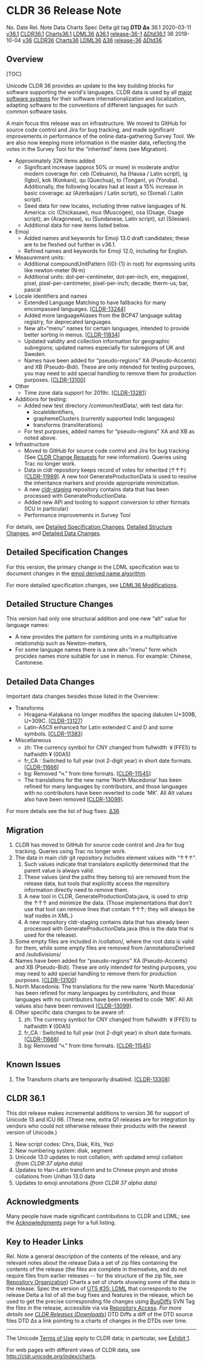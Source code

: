 # CLDR 36 Release Note

No. Date Rel. Note Data Charts Spec Delta git tag **DTD Δs** 36.1 2020-03-11
[v36.1](#TOC-CLDR-36.1) [CLDR36.1](http://unicode.org/Public/cldr/36.1/)
[Charts36.1](http://www.unicode.org/cldr/charts/36.1/)
[LDML36](https://www.unicode.org/reports/tr35/tr35-57/tr35.html)
[Δ36.1](https://unicode-org.atlassian.net/issues/?jql=project%20%3D%20CLDR%20AND%20fixVersion%20%3D%20%2236.1%22%20ORDER%20BY%20component%20ASC%2C%20priority%20DESC%2C%20created%20ASC)
[release-36-1](https://github.com/unicode-org/cldr/tree/release-36-1)
[ΔDtd36.1](http://www.unicode.org/cldr/charts/36.1/supplemental/dtd_deltas.html)
36 2019-10-04 [v36](http://cldr.unicode.org/index/downloads/cldr-36)
[CLDR36](http://unicode.org/Public/cldr/36/)
[Charts36](http://www.unicode.org/cldr/charts/36/)
[LDML36](https://www.unicode.org/reports/tr35/tr35-57/tr35.html)
[Δ36](https://unicode-org.atlassian.net/issues/?jql=project%20%3D%20CLDR%20AND%20status%20%3D%20Done%20AND%20resolution%20%3D%20Fixed%20AND%20fixVersion%20%3D%20%2236%22%20ORDER%20BY%20component%20ASC%2C%20priority%20DESC%2C%20created%20ASC)
[release-36](https://github.com/unicode-org/cldr/tree/release-36)
[ΔDtd36](http://www.unicode.org/cldr/charts/36/supplemental/dtd_deltas.html)

## Overview

[TOC]

Unicode CLDR 36 provides an update to the key building blocks for software
supporting the world's languages. CLDR data is used by all [major software
systems](http://cldr.unicode.org/index#TOC-Who-uses-CLDR-) for their software
internationalization and localization, adapting software to the conventions of
different languages for such common software tasks.

A main focus this release was on infrastructure. We moved to GitHub for source
code control and Jira for bug tracking, and made significant improvements in
performance of the online data-gathering Survey Tool. We are also now keeping
more information in the master data, reflecting the votes in the Survey Tool for
the “inherited” items (see Migration).

*   Approximately 32K items added
    *   Significant increase (approx 50% or more) in moderate and/or modern
        coverage for: ceb (Cebuano), ha (Hausa / Latin script), ig (Igbo), kok
        (Konkani), qu (Quechua), to (Tongan), yo (Yoruba). Additionally, the
        following locales had at least a 15% increase in basic coverage: az
        (Azerbaijani / Latin script), so (Somali / Latin script).
    *   Seed data for new locales, including three native languages of N.
        America: cic (Chickasaw), mus (Muscogee), osa (Osage, Osage script); an
        (Aragonese), su (Sundanese, Latin script), szl (Silesian).
    *   Additional data for new items listed below.
*   Emoji
    *   Added names and keywords for Emoji 13.0 draft candidates; these are to
        be fleshed out further in v36.1.
    *   Refined names and keywords for Emoji 12.0, including for English.
*   Measurement units:
    *   Additional compoundUnitPattern ({0}⋅{1} in root) for expressing units
        like newton-meter (N⋅m)
    *   Additional units: dot-per-centimeter, dot-per-inch, em, megapixel,
        pixel, pixel-per-centimeter, pixel-per-inch; decade; therm-us; bar,
        pascal
*   Locale identifiers and names
    *   Extended Language Matching to have fallbacks for many encompassed
        languages.
        [\[CLDR-13244](https://unicode-org.atlassian.net/browse/CLDR-13244)\]
    *   Added more languageAliases from the BCP47 language subtag registry, for
        deprecated languages.
    *   New alt=“menu” names for certain languages, intended to provide better
        sorting in menus.
        \[[CLDR-11834](https://unicode-org.atlassian.net/browse/CLDR-11834)\]
    *   Updated validity and collection information for geographic subregions;
        updated names especially for subregions of UK and Sweden.
    *   Names have been added for “pseudo-regions” XA (Pseudo-Accents) and XB
        (Pseudo-Bidi). These are only intended for testing purposes, you may
        need to add special handling to remove them for production purposes.
        \[[CLDR-13100](https://unicode-org.atlassian.net/browse/CLDR-13100)\]
*   Other
    *   Time zone data support for 2019c.
        \[[CLDR-13281](https://unicode-org.atlassian.net/browse/CLDR-13281)\]
*   Additions for testing:
    *   Added new test directory /common/testData/, with test data for:
        *   localeIdentifiers,
        *   graphemeClusters (currently supported Indic languages)
        *   transforms (transliterations)
    *   For test purposes, added names for “pseudo-regions” XA and XB as noted
        above.
*   Infrastructure
    *   Moved to GitHub for source code control and Jira for bug tracking (See
        [CLDR Change Requests](http://cldr.unicode.org/index/bug-reports) for
        new information). Queries using Trac no longer work.
    *   Data in cldr repository keeps record of votes for inherited (↑↑↑)
        [\[CLDR-11989](https://unicode-org.atlassian.net/browse/CLDR-11989)\]. A
        new tool GenerateProductionData is used to resolve the inheritance
        markers and provide appropriate minimization.
    *   A new
        [cldr-staging](https://github.com/unicode-org/cldr-staging/tree/release-36/production)
        repository contains data that has been processed with
        GenerateProductionData.
    *   Added new API and tooling to support conversion to other formats (ICU in
        particular)
    *   Performance improvements in Survey Tool

For details, see [Detailed Specification Changes](cldr-36.md), [Detailed
Structure Changes](cldr-36.md), and [Detailed Data Changes](cldr-36.md).

## Detailed Specification Changes

For this version, the primary change in the LDML specification was to document
changes in the [emoji derived name
algorithm](https://www.unicode.org/reports/tr35/tr35-57/tr35-general.html#SynthesizingNames).

For more detailed specification changes, see [LDML36
Modifications](https://www.unicode.org/reports/tr35/tr35-57/tr35.html#Modifications).

## Detailed Structure Changes

This version had only one structural addition and one new “alt” value for
language names:

*   A new <compoundUnit type="times"> provides the pattern for combining units
    in a multiplicative relationship such as Newton-meters,
*   For some language names there is a new alt="menu" form which procides names
    more suitable for use in menus. For example:
    <language type="yue" alt="menu">Chinese, Cantonese</language>.

## Detailed Data Changes

Important data changes besides those listed in the Overview:

*   Transforms
    *   Hiragana-Katakana no longer modifies the spacing dakuten U+309B, U+309C.
        \[[CLDR-13127](https://unicode-org.atlassian.net/browse/CLDR-13127)\]
    *   Latin-ASCII enhanced for Latin extended C and D and some symbols.
        \[[CLDR-11383](https://unicode-org.atlassian.net/browse/CLDR-11383)\]
*   Miscellaneous
    *   zh: The currency symbol for CNY changed from fullwidth ￥(FFE5) to
        halfwidth ¥ (00A5)
    *   fr_CA : Switched to full year (not 2-digit year) in short date formats.
        \[[CLDR-11666](https://unicode-org.atlassian.net/browse/CLDR-11666)\]
    *   bg: Removed “ч.” from time formats.
        \[[CLDR-11545](https://unicode-org.atlassian.net/browse/CLDR-11545)\]
    *   The translations for the new name 'North Macedonia' has been refined for
        many languages by contributors, and those languages with no contributors
        have been reverted to code 'MK'. All Alt values also have been removed
        \[[CLDR-13099](https://unicode-org.atlassian.net/browse/CLDR-13099)\].

For more details see the list of bug fixes:
[Δ36](https://unicode-org.atlassian.net/issues/?jql=project%20%3D%20CLDR%20AND%20status%20%3D%20Done%20AND%20resolution%20%3D%20Fixed%20AND%20fixVersion%20%3D%20%2236%22%20ORDER%20BY%20component%20ASC%2C%20priority%20DESC%2C%20created%20ASC).

## Migration

1.  CLDR has moved to GitHub for source code control and Jira for bug tracking.
    Queries using Trac no longer work.
2.  The data in main cldr git repository includes element values with “↑↑↑”.
    1.  Such values indicate that translators explicitly determined that the
        parent value is always valid.
    2.  These values (and the paths they belong to) are removed from the release
        data, but tools that explicitly access the repository information
        directly need to remove them.
    3.  A new tool in CLDR, GenerateProductionData.java, is used to strip the
        ↑↑↑ and minimize the data. (Those implementations that don't use that
        tool can remove lines that contain ↑↑↑; they will always be leaf nodes
        in XML.)
    4.  A new repository cldr-staging contains data that has already been
        processed with GenerateProductionData.java (this is the data that is
        used for the release).
3.  Some empty files are included in /collation/, where the root data is valid
    for them, while some empty files are removed from /annotationsDerived and
    /subdivisions/
4.  Names have been added for “pseudo-regions” XA (Pseudo-Accents) and XB
    (Pseudo-Bidi). These are only intended for testing purposes, you may need to
    add special handling to remove them for production purposes.
    \[[CLDR-13100](https://unicode-org.atlassian.net/browse/CLDR-13100)\]
5.  North Macedonia: The translations for the new name 'North Macedonia' has
    been refined for many languages by contributors, and those languages with no
    contributors have been reverted to code 'MK'. All Alt values also have been
    removed
    \[[CLDR-13099](https://unicode-org.atlassian.net/browse/CLDR-13099)\].
6.  Other specific data changes to be aware of:
    1.  zh: The currency symbol for CNY changed from fullwidth ￥(FFE5) to
        halfwidth ¥ (00A5)
    2.  fr_CA : Switched to full year (not 2-digit year) in short date formats.
        \[[CLDR-11666](https://unicode-org.atlassian.net/browse/CLDR-11666)\]
    3.  bg: Removed “ч.” from time formats.
        \[[CLDR-11545](https://unicode-org.atlassian.net/browse/CLDR-11545)\]

## Known Issues

1.  The Transform charts are temporarily disabled.
    \[[CLDR-13308](https://unicode-org.atlassian.net/browse/CLDR-13308)\]

## CLDR 36.1

This dot release makes incremental additions to version 36 for support of
Unicode 13 and ICU 66. (These new, extra Q1 releases are for integration by
vendors who could not otherwise release their products with the newest version
of Unicode.)

1.  New script codes: Chrs, Diak, Kits, Yezi
2.  New numbering system: diak, segment
3.  Unicode 13.0 updates to root collation, with updated emoji collation *(from
    CLDR 37 alpha data)*
4.  Updates to Han-Latin transform and to Chinese pinyin and stroke collations
    from Unihan 13.0 data
5.  Updates to emoji annotations *(from CLDR 37 alpha data)*

## Acknowledgments

Many people have made significant contributions to CLDR and LDML; see the
[Acknowledgments](../acknowledgments.md) page for a full listing.

## Key to Header Links

Rel. Note a general description of the contents of the release, and any relevant
notes about the release Data a set of zip files containing the contents of the
release (the files are complete in themselves, and do not require files from
earlier releases -- for the structure of the zip file, see [Repository
Organization](http://cldr.unicode.org/index/downloads#Repository_Organization))
Charts a set of charts showing some of the data in the release. Spec the version
of [UTS #35: LDML](http://www.unicode.org/reports/tr35/) that corresponds to the
release Delta a list of all the bug fixes and features in the release, which be
used to get the precise corresponding file changes using
[BugDiffs](http://unicode.org/cgi-bin/bugdiffs.pl) SVN Tag the files in the
release, accessible via via [Repository
Access](http://cldr.unicode.org/index/downloads#latest_draft_version). *For more
details see [CLDR Releases (Downloads)](index.md)* DTD Diffs a diff of the DTD
source files DTD Δs a link pointing to a charts of changes in the DTDs over
time.

---

The Unicode [Terms of Use](http://unicode.org/copyright.html) apply to CLDR
data; in particular, see [Exhibit
1](http://unicode.org/copyright.html#Exhibit1).

For web pages with different views of CLDR data, see
<http://cldr.unicode.org/index/charts>.
